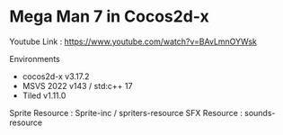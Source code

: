 # Mega Man 7 in Cocos2d-x 

Youtube Link : https://www.youtube.com/watch?v=BAvLmnOYWsk

Environments
- cocos2d-x v3.17.2
- MSVS 2022 v143 / std:c++ 17
- Tiled v1.11.0

Sprite Resource : Sprite-inc / spriters-resource
SFX Resource : sounds-resource
